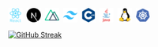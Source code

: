 <div>
  <img src="https://github.com/devicons/devicon/blob/master/icons/react/react-original-wordmark.svg" title="React" alt="React" width="29" height="29"/>&nbsp;
   <img src="https://github.com/devicons/devicon/blob/master/icons/nextjs/nextjs-original.svg" title="React" alt="React" width="29" height="29"/>&nbsp;
   <img src="https://github.com/devicons/devicon/blob/master/icons/nuxtjs/nuxtjs-original.svg" title="React" alt="React" width="29" height="29"/>&nbsp;
   <img src="https://github.com/devicons/devicon/blob/master/icons/tailwindcss/tailwindcss-plain.svg" title="React" alt="React" width="29" height="29"/>&nbsp; 
  <img src="https://github.com/devicons/devicon/blob/master/icons/cplusplus/cplusplus-plain.svg" title="React" alt="React" width="29" height="29"/>&nbsp;
  <img src="https://github.com/devicons/devicon/blob/master/icons/java/java-original-wordmark.svg" title="Java" alt="Java" width="29" height="29"/>&nbsp;
  <img src="https://github.com/devicons/devicon/blob/master/icons/linux/linux-original.svg" title="React" alt="React" width="29" height="29"/>&nbsp;
  <img src="https://github.com/devicons/devicon/blob/master/icons/kubernetes/kubernetes-plain.svg" title="React" alt="React" width="29" height="29"/>&nbsp;
</div>

[![GitHub Streak](https://github-readme-streak-stats.herokuapp.com?user=tennisbun&theme=highcontrast&date_format=n%2Fj%5B%2FY%5D)](https://git.io/streak-stats)



<!--
**tennisbun/tennisbun** is a ✨ _special_ ✨ repository because its `README.md` (this file) appears on your GitHub profile.

Here are some ideas to get you started:

for badges like social media use https://shields.io/

[![Anurag's GitHub stats](https://github-readme-stats.vercel.app/api?username=tennisbun&bg_color=000000&text_color=fffefe&title_color=4bd011)](https://github.com/anuraghazra/github-readme-stats)

- 🔭 I’m currently working on ...
- 🌱 I’m currently learning ...
- 👯 I’m looking to collaborate on ...
- 🤔 I’m looking for help with ...
- 💬 Ask me about ...
- 📫 How to reach me: ...
- 😄 Pronouns: ...
- ⚡ Fun fact: ...
-->
